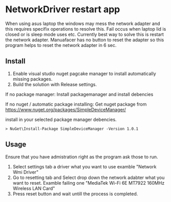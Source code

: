 # NetworkDriver restart app

When using asus laptop the windows may mess the network adapter and this requires specifix operations to resolve this. Fail occus when laptop lid is closed or is sleep mode uses etc.
Currently best way to solve this is restart the network adapter. Manuafacer has no button to reset the adapter so this program helps to reset the network adapter in 6 sec.

## Install

1. Enable visual studio nuget pagcake manager to install automatically missing packages.
2. Build the solution with Release settings.

If no package manager:
Install packagemanager and install debencies 

If no nuget / automatic package installing:
Get nuget package from https://www.nuget.org/packages/SimpleDeviceManager/

install in your selected package manager debencies.

```
> NuGet\Install-Package SimpleDeviceManager -Version 1.0.1
```


## Usage

Ensure that you have admistration right as the program ask those to run.

1. Select settings tab a driver what you want to use examble "Network Wmi Driver"
2. Go to resetting tab and Select drop down the network adabter what you want to reset. Examble failing one "MediaTek Wi-Fi 6E MT7922 160MHz Wireless LAN Card"
3. Press reset button and wait untill the process is completed.




